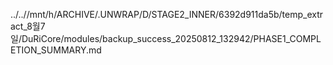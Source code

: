 ../..//mnt/h/ARCHIVE/.UNWRAP/D/STAGE2_INNER/6392d911da5b/temp_extract_8월7일/DuRiCore/modules/backup_success_20250812_132942/PHASE1_COMPLETION_SUMMARY.md